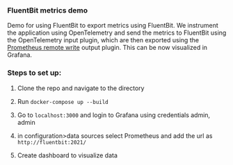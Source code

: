 ### FluentBit metrics demo

Demo for using FluentBit to export metrics using FluentBit. We instrument the application using OpenTelemetry and send the metrics to FluentBit using the OpenTelemetry input plugin, which are then exported using the [Prometheus remote write](https://docs.fluentbit.io/manual/pipeline/outputs/prometheus-remote-write) output plugin. This can be now visualized in Grafana.

### Steps to set up:

1. Clone the repo and navigate to the directory

2. Run `docker-compose up --build`

3. Go to `localhost:3000` and login to Grafana using credentials admin, admin

4. in configuration>data sources select Prometheus and add the url as `http://fluentbit:2021/`

5. Create dashboard to visualize data
